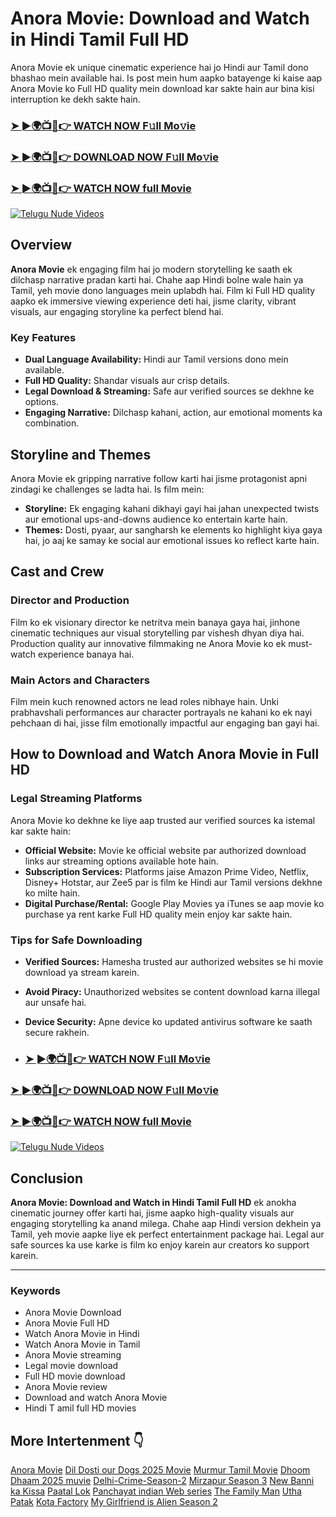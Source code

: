# Anora Movie: Download and Watch in Hindi Tamil Full HD

Anora Movie ek unique cinematic experience hai jo Hindi aur Tamil dono bhashao mein available hai. Is post mein hum aapko batayenge ki kaise aap Anora Movie ko Full HD quality mein download kar sakte hain aur bina kisi interruption ke dekh sakte hain.

<h3><a href="https://jioupload.com/E9Qz9A2WzOL2">➤ ►🌍📺📱👉 WATCH NOW F𝚞ll Mo𝚟ie</a></h3>
 
 <h3><a href="https://jioupload.com/E9Qz9A2WzOL2">➤ ►🌍📺📱👉 DOWNLOAD NOW F𝚞ll Mo𝚟ie</a></h3>
 
 <h3><a href="https://jioupload.com/E9Qz9A2WzOL2">➤ ►🌍📺📱👉 WATCH NOW full Movie</a></h3>
 
[![Telugu Nude Videos](https://i.imgur.com/dJHk4Zq.gif)](https://jioupload.com/E9Qz9A2WzOL2)

## Overview

**Anora Movie** ek engaging film hai jo modern storytelling ke saath ek dilchasp narrative pradan karti hai. Chahe aap Hindi bolne wale hain ya Tamil, yeh movie dono languages mein uplabdh hai. Film ki Full HD quality aapko ek immersive viewing experience deti hai, jisme clarity, vibrant visuals, aur engaging storyline ka perfect blend hai.

### Key Features
- **Dual Language Availability:** Hindi aur Tamil versions dono mein available.
- **Full HD Quality:** Shandar visuals aur crisp details.
- **Legal Download & Streaming:** Safe aur verified sources se dekhne ke options.
- **Engaging Narrative:** Dilchasp kahani, action, aur emotional moments ka combination.

## Storyline and Themes

Anora Movie ek gripping narrative follow karti hai jisme protagonist apni zindagi ke challenges se ladta hai. Is film mein:
- **Storyline:** Ek engaging kahani dikhayi gayi hai jahan unexpected twists aur emotional ups-and-downs audience ko entertain karte hain.
- **Themes:** Dosti, pyaar, aur sangharsh ke elements ko highlight kiya gaya hai, jo aaj ke samay ke social aur emotional issues ko reflect karte hain.

## Cast and Crew

### Director and Production

Film ko ek visionary director ke netritva mein banaya gaya hai, jinhone cinematic techniques aur visual storytelling par vishesh dhyan diya hai. Production quality aur innovative filmmaking ne Anora Movie ko ek must-watch experience banaya hai.

### Main Actors and Characters

Film mein kuch renowned actors ne lead roles nibhaye hain. Unki prabhavshali performances aur character portrayals ne kahani ko ek nayi pehchaan di hai, jisse film emotionally impactful aur engaging ban gayi hai.

## How to Download and Watch Anora Movie in Full HD

### Legal Streaming Platforms

Anora Movie ko dekhne ke liye aap trusted aur verified sources ka istemal kar sakte hain:
- **Official Website:** Movie ke official website par authorized download links aur streaming options available hote hain.
- **Subscription Services:** Platforms jaise Amazon Prime Video, Netflix, Disney+ Hotstar, aur Zee5 par is film ke Hindi aur Tamil versions dekhne ko milte hain.
- **Digital Purchase/Rental:** Google Play Movies ya iTunes se aap movie ko purchase ya rent karke Full HD quality mein enjoy kar sakte hain.

### Tips for Safe Downloading
- **Verified Sources:** Hamesha trusted aur authorized websites se hi movie download ya stream karein.
- **Avoid Piracy:** Unauthorized websites se content download karna illegal aur unsafe hai.
- **Device Security:** Apne device ko updated antivirus software ke saath secure rakhein.

- <h3><a href="https://jioupload.com/E9Qz9A2WzOL2">➤ ►🌍📺📱👉 WATCH NOW F𝚞ll Mo𝚟ie</a></h3>
 
 <h3><a href="https://jioupload.com/E9Qz9A2WzOL2">➤ ►🌍📺📱👉 DOWNLOAD NOW F𝚞ll Mo𝚟ie</a></h3>
 
 <h3><a href="https://jioupload.com/E9Qz9A2WzOL2">➤ ►🌍📺📱👉 WATCH NOW full Movie</a></h3>
 
[![Telugu Nude Videos](https://i.imgur.com/dJHk4Zq.gif)](https://jioupload.com/E9Qz9A2WzOL2)

## Conclusion

**Anora Movie: Download and Watch in Hindi Tamil Full HD** ek anokha cinematic journey offer karti hai, jisme aapko high-quality visuals aur engaging storytelling ka anand milega. Chahe aap Hindi version dekhein ya Tamil, yeh movie aapke liye ek perfect entertainment package hai. Legal aur safe sources ka use karke is film ko enjoy karein aur creators ko support karein.

---

### Keywords
- Anora Movie Download
- Anora Movie Full HD
- Watch Anora Movie in Hindi
- Watch Anora Movie in Tamil
- Anora Movie streaming
- Legal movie download
- Full HD movie download
- Anora Movie review
- Download and watch Anora Movie
- Hindi T
amil full HD movies
## More Intertenment 👇

[Anora Movie](https://github.com/Indian-web-series/.github/blob/main/profile/Anora-movie-download-and-Watch-in-hindi-tamil-full-HD.md)
[Dil Dosti our Dogs 2025 Movie](https://github.com/Indian-web-series/.github/blob/main/profile/Dil-Dosti-our-Dogs-2025-Movie-download-And-Watch-Full-HD.md)
[Murmur Tamil Movie](https://github.com/Indian-web-series/.github/blob/main/profile/Murmur-Tamil-Movie-Download-And-Watch-Full-HD.md)
[Dhoom Dhaam 2025 muvie](https://github.com/Indian-web-series/.github/blob/main/profile/New-Dhoom%20Dhaam-2025-Movie-Download-and-Watch-Hindi-Tamil-Telugu.md)
[Delhi-Crime-Season-2](https://github.com/new-Indian-web-series/.github/blob/main/profile/Delhi-Crime-Season-2-Download-and-watch-full-HD-indian-web-series.md)
[Mirzapur Season 3](https://github.com/new-Indian-web-series/.github/blob/main/profile/Mirzapur-season-3-Full-HD-ads-free-Watch-Download.md)
[New Banni ka Kissa](https://github.com/new-Indian-web-series/.github/blob/main/profile/New-Banni-ka-Kissa-hot-Web-Series-Full-HD-Watch-Download.md)
[Paatal Lok](https://github.com/new-Indian-web-series/.github/blob/main/profile/Paatal-Lok-Full-HD-ads-free-Watch-Download.md)
[Panchayat indian Web series](https://github.com/new-Indian-web-series/.github/blob/main/profile/Panchayat-Full-HD-Nonstop-ads-free-Watch-Download.md)
[The Family Man](https://github.com/new-Indian-web-series/.github/blob/main/profile/The-Family-Man-season-2-Full-HD-Watch-Download.md)
[Utha Patak](https://github.com/new-Indian-web-series/.github/blob/main/profile/Utha-Patak-Full-HD-ads-free-Watch-Download.md)
[Kota Factory](https://github.com/new-Indian-web-series/.github/blob/main/profile/kota-factory-season-3-Full-HD-ads-free-Watch-Download.md)
[My Girlfriend is Alien Season 2](https://github.com/new-Indian-web-series/.github/blob/main/profile/my-girlfriend-is-alien-season-2-in-hindi-episode-1.md)
